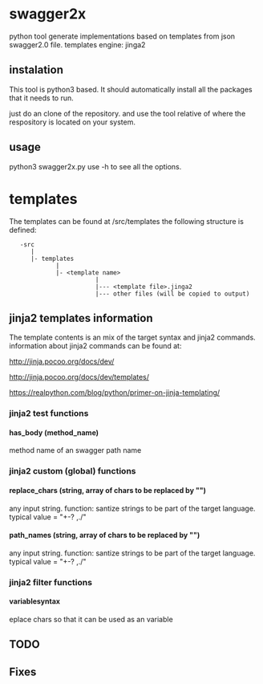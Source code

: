 # swagger2x

python tool
generate implementations based on templates from json swagger2.0 file.
templates engine: jinga2


## instalation
This tool is python3 based.
It should automatically install all the packages that it needs to run.

just do an clone of the repository.
and use the tool relative of where the respository is located on your system.


## usage
python3 swagger2x.py <options>
use -h to see all the options.


# templates
The templates can be found at /src/templates
the following structure is defined:

       -src
          |
          |- templates
                 |
                 |- <template name>
                            |
                            |--- <template file>.jinga2
                            |--- other files (will be copied to output)


## jinja2 templates information
The template contents is an mix of the target syntax and jinja2 commands.
information about jinja2 commands can be found at:

http://jinja.pocoo.org/docs/dev/

http://jinja.pocoo.org/docs/dev/templates/

https://realpython.com/blog/python/primer-on-jinja-templating/



### jinja2 test functions

#### has_body (method_name)
method name of an swagger path name


### jinja2 custom (global) functions

#### replace_chars (string, array of chars to be replaced by "")
any input string.
function: santize strings to be part of the target language.
typical value = "+-? ,./"


#### path_names (string, array of chars to be replaced by "")
any input string.
function: santize strings to be part of the target language.
typical value = "+-? ,./"

### jinja2 filter functions

#### variablesyntax
eplace chars so that it can be used as an variable


## TODO

## Fixes
